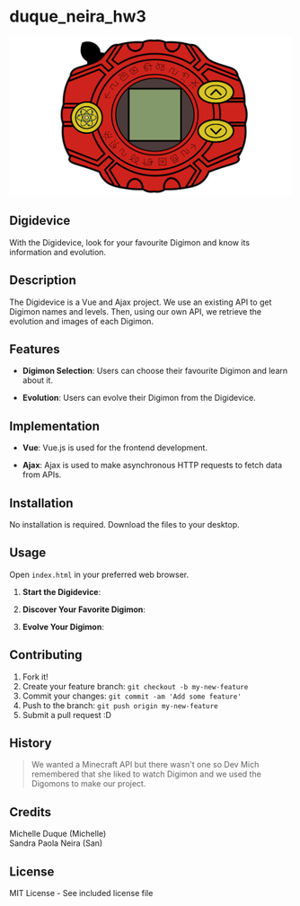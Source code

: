 # duque_neira_hw3

![image](./images/Digivice.svg)

## Digidevice 

With the Digidevice, look for your favourite Digimon and know its information and evolution.

## Description

The Digidevice is a Vue and Ajax project. We use an existing API to get Digimon names and levels. Then, using our own API, we retrieve the evolution and images of each Digimon.

## Features

- **Digimon Selection**: Users can choose their favourite Digimon and learn about it.
  
- **Evolution**: Users can evolve their Digimon from the Digidevice.

## Implementation

- **Vue**: Vue.js is used for the frontend development.
  
- **Ajax**: Ajax is used to make asynchronous HTTP requests to fetch data from APIs.

## Installation

No installation is required. Download the files to your desktop.

## Usage

Open `index.html` in your preferred web browser.

1. **Start the Digidevice**: 

2. **Discover Your Favorite Digimon**: 

3. **Evolve Your Digimon**: 

## Contributing

1. Fork it!
2. Create your feature branch: `git checkout -b my-new-feature`
3. Commit your changes: `git commit -am 'Add some feature'`
4. Push to the branch: `git push origin my-new-feature`
5. Submit a pull request :D

## History

> We wanted a Minecraft API but there wasn't one so Dev Mich remembered that she liked to watch Digimon and we used the Digomons to make our project.

## Credits

Michelle Duque (Michelle)  
Sandra Paola Neira (San) 

## License

MIT License - See included license file

